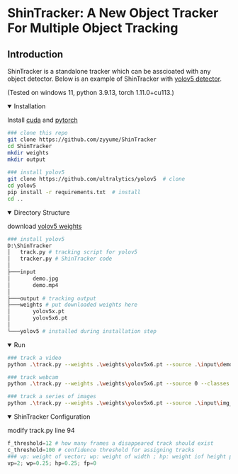 # ShinTracker: A New Object Tracker For Multiple Object Tracking

## Introduction
ShinTracker is a standalone tracker which can be asscioated with any object detector.
Below is an example of ShinTracker with [yolov5 detector](https://github.com/ultralytics/yolov5).

(Tested on windows 11, python 3.9.13, torch 1.11.0+cu113.)

<details open>
<summary>Installation</summary>

Install [cuda](https://developer.nvidia.com/cuda-downloads) and [pytorch](https://pytorch.org/)

```bash
### clone this repo
git clone https://github.com/zyyume/ShinTracker
cd ShinTracker
mkdir weights
mkdir output
  
### install yolov5
git clone https://github.com/ultralytics/yolov5  # clone
cd yolov5
pip install -r requirements.txt  # install
cd ..
```
</details>

<details open>
<summary>Directory Structure</summary>

download [yolov5 weights](https://github.com/ultralytics/yolov5/releases)

```bash
### install yolov5
D:\ShinTracker
│   track.py # tracking script for yolov5
│   tracker.py # ShinTracker code
│
├───input
│       demo.jpg
│       demo.mp4
│
├───output # tracking output
├───weights # put downloaded weights here
│       yolov5x.pt
│       yolov5x6.pt
│
└───yolov5 # installed during installation step
```
</details>

<details open>
<summary>Run</summary>

```bash
### track a video
python .\track.py --weights .\weights\yolov5x6.pt --source .\input\demo1.mp4 --classes 0

### track webcam
python .\track.py --weights .\weights\yolov5x6.pt --source 0 --classes 0

### track a series of images
python .\track.py --weights .\weights\yolov5x6.pt --source .\input\img_folder --classes 0
```
</details>

<details open>
<summary>ShinTracker Configuration</summary>

modify track.py line 94

```python
f_threshold=12 # how many frames a disappeared track should exist
c_threshold=100 # confidence threshold for assigning tracks
### vp: weight of vector; wp: weight of width ; hp: weight iof height p; fp: weight of frame (reserved) 
vp=2; wp=0.25; hp=0.25; fp=0
```
</details>
